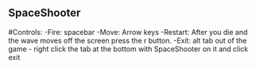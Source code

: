 ## SpaceShooter

#Controls:
-Fire: spacebar
-Move: Arrow keys
-Restart: After you die and the wave moves off the screen press the r button.
-Exit: alt tab out of the game - right click the tab at the bottom with SpaceShooter on it and click exit

